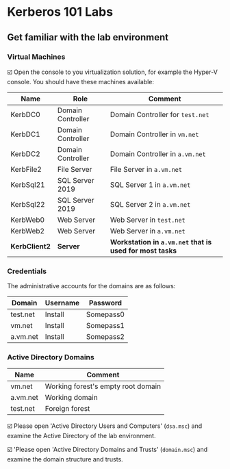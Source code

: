 # Kerberos 101 Labs

## Get familiar with the lab environment

### Virtual Machines

:ballot_box_with_check: Open the console to you virtualization solution, for example the Hyper-V console. You should have these machines available:

Name | Role | Comment
--- | --- | ---
KerbDC0 | Domain Controller | Domain Controller for `test.net`
KerbDC1 | Domain Controller | Domain Controller in `vm.net`
KerbDC2 | Domain Controller | Domain Controller in `a.vm.net`
KerbFile2 | File Server | File Server in `a.vm.net`
KerbSql21 | SQL Server 2019 | SQL Server 1 in `a.vm.net`
KerbSql22 | SQL Server 2019 | SQL Server 2 in `a.vm.net`
KerbWeb0 | Web Server | Web Server in `test.net`
KerbWeb2 | Web Server | Web Server in `a.vm.net`
**KerbClient2** | **Server** | **Workstation in `a.vm.net` that is used for most tasks**

### Credentials

The administrative accounts for the domains are as follows:

Domain | Username | Password
--- | --- | ---
test.net | Install | Somepass0
vm.net | Install | Somepass1
a.vm.net | Install | Somepass2

### Active Directory Domains

Name | Comment
--- | ---
vm.net | Working forest's empty root domain
a.vm.net | Working domain
test.net | Foreign forest

:ballot_box_with_check: Please open 'Active Directory Users and Computers' (`dsa.msc`) and examine the Active Directory of the lab environment.

:ballot_box_with_check: 'Please open 'Active Directory Domains and Trusts' (`domain.msc`) and examine the domain structure and trusts.
